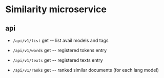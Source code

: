 # Similarity microservice

## api

* `/api/v1/list` get -- list avail models and tags

* `/api/v1/words` get -- registered tokens entry

* `/api/v1/texts` get -- registered texts entry

* `/api/v1/ranks` get -- ranked similar documents (for each lang model)
